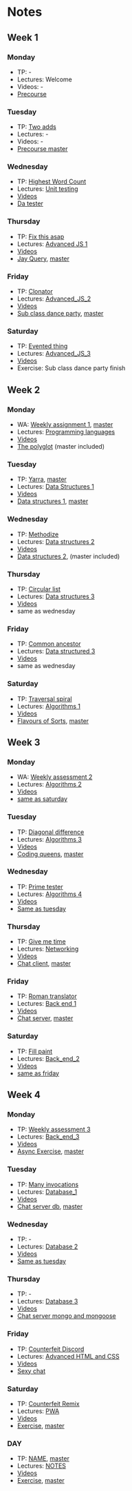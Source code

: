 # Notes

## Week 1
### Monday
- TP: -
- Lectures: Welcome
- Videos: -
- [Precourse](https://github.com/tinazhouhui/pre-course)

### Tuesday
- TP: [Two adds](https://github.com/tinazhouhui/tp-two-adds)
- Lectures: -
- Videos: -
- [Precourse master](https://github.com/tinazhouhui/pre-course-master)

### Wednesday
- TP: [Highest Word Count](https://github.com/tinazhouhui/tp-highest-word-count)
- Lectures: [Unit testing](unit_testing.md)
- [Videos](https://drive.google.com/drive/folders/1Y1FTMHRKeBGH_asvS9-UMavl_hnQCRia)
- [Da tester](https://github.com/tinazhouhui/da-tester-exercise)

### Thursday
- TP: [Fix this asap](https://github.com/tinazhouhui/tp-fix-this-asap)
- Lectures: [Advanced JS 1](advanced_js.md)
- [Videos](https://drive.google.com/drive/folders/1dfi2hHmV1My9ePN0RraBPIHDnWy8xQjH)
- [Jay Query](https://github.com/tinazhouhui/jay-query-exercise), [master](https://github.com/tinazhouhui/jay-query-exercise-master)

### Friday
- TP: [Clonator](https://github.com/tinazhouhui/tp-clonator)
- Lectures: [Advanced_JS_2](advanced_js.md/#delegation-chain)
- [Videos](https://drive.google.com/drive/folders/1dhGkHAqHUr0njQKXg5lB2ORqO_RewZWp)
- [Sub class dance party](https://github.com/tinazhouhui/sub-class-dance-party-exercise), [master](https://github.com/tinazhouhui/sub-class-dance-party-exercise-master)

### Saturday
- TP: [Evented thing](https://github.com/tinazhouhui/tp-evented-thing)
- Lectures: [Advanced_JS_3](advanced_js.md/#esnext)
- [Videos](https://drive.google.com/drive/folders/1NPs3mRFNv8n0CyXZyn6K4TqdmTWAI5oF)
- Exercise: Sub class dance party finish 

## Week 2
### Monday
- WA: [Weekly assignment 1](https://github.com/tinazhouhui/weekly-assessment-1), [master](https://github.com/tinazhouhui/weekly-assessment-1-master)
- Lectures: [Programming languages](programming_languages.md)
- [Videos](https://drive.google.com/drive/folders/1aIQPBqk-uvCnoBlGB0E_UMI-XppkeHjP)
- [The polyglot](https://github.com/tinazhouhui/the-polyglot-exercise) (master included)

### Tuesday
- TP: [Yarra](https://github.com/tinazhouhui/tp-yarra), [master](https://github.com/tinazhouhui/tp-yarra/blob/master/master.js)
- Lectures: [Data Structures 1](data_structures.md)
- [Videos](https://drive.google.com/drive/folders/1L15LMYyGDicMIwWriSpOirHg0wgS_CpE) 
- [Data structures 1](https://github.com/tinazhouhui/data-structures-1-exercise), [master](https://github.com/tinazhouhui/data-structures-1-exercise-master)

### Wednesday
- TP: [Methodize](https://github.com/tinazhouhui/tp-methodize)
- Lectures: [Data structures 2](data_structures.md/#set)
- [Videos](https://drive.google.com/drive/folders/1AjwZ-wtH0aZE37thL4ptzn-cPZLItNxC)
- [Data structures 2](https://github.com/tinazhouhui/data-structures-2-exercise), (master included)

### Thursday
- TP: [Circular list](https://github.com/tinazhouhui/tp-circular-list)
- Lectures: [Data structures 3](data_structures.md/#binary-tree)
- [Videos](https://drive.google.com/drive/folders/1OU-1XZqIIG2pqhpQivli9mcHjIlvDixo)
- same as wednesday

### Friday
- TP: [Common ancestor](https://github.com/tinazhouhui/tp-common-ancestor)
- Lectures: [Data structured 3](data_structures.md/#graphs)
- [Videos](https://drive.google.com/drive/folders/1Y33TG-LUG7N_ie0nddvgj3zwW8Zl8FkD)
- same as wednesday

### Saturday
- TP: [Traversal spiral](https://github.com/tinazhouhui/tp-spiral-traversal)
- Lectures: [Algorithms 1](algorithms.md)
- [Videos](https://drive.google.com/drive/folders/1VQHpv4WroxdSbsaAMiUO_yEEMiWwtcJD)
- [Flavours of Sorts](https://github.com/tinazhouhui/flavors-of-sorts-exercise), [master](https://github.com/tinazhouhui/flavors-of-sorts-exercise-master)

## Week 3
### Monday
- WA: [Weekly assessment 2](https://github.com/tinazhouhui/weekly-assessment-2)
- Lectures: [Algorithms 2](algorithms.md/#n-log-n-complexity)
- [Videos](https://drive.google.com/drive/folders/1uQwDk4uwx-T33BQrNq00ETgMthGSlctO)
- [same as saturday](https://github.com/tinazhouhui/flavors-of-sorts-exercise)

### Tuesday
- TP: [Diagonal difference](https://github.com/tinazhouhui/tp-diagonal-difference)
- Lectures: [Algorithms 3]()
- [Videos](https://drive.google.com/drive/folders/1mStCfpd7XTy_X8As4ocdh273XFHaqGjg)
- [Coding queens](https://github.com/tinazhouhui/coding-queens-exercise), [master]()

### Wednesday
- TP: [Prime tester](https://github.com/tinazhouhui/tp-prime-tester)
- Lectures: [Algorithms 4](algorithms.md/#bitwise-operations)
- [Videos](https://drive.google.com/drive/folders/147lx9fGaoBYwxsFPYB36txWpP3W1UUb_)
- [Same as tuesday](https://github.com/tinazhouhui/coding-queens-exercise)

### Thursday
- TP: [Give me time](https://github.com/tinazhouhui/tp-give-me-time)
- Lectures: [Networking](networking.md)
- [Videos](https://drive.google.com/drive/folders/1FatlS_rSxabDTV8Er4U9HdV459hwfN5T)
- [Chat client](https://github.com/tinazhouhui/chat-client-exercise), [master](https://github.com/tinazhouhui/chat-client-exercise-master)

### Friday
- TP: [Roman translator](https://github.com/tinazhouhui/tp-roman-numeral-translator)
- Lectures: [Back end 1](backend.md)
- [Videos](https://drive.google.com/drive/folders/1wIH-6P1XV4VlMSeFS7XpGIm3T_yGAdPz)
- [Chat server](https://github.com/tinazhouhui/chat-server-exercise), [master](https://github.com/tinazhouhui/chat-server-exercise-master)

### Saturday
- TP: [Fill paint](https://github.com/tinazhouhui/tp-paint-fill)
- Lectures: [Back_end_2](backend.md/#errors)
- [Videos](https://drive.google.com/drive/folders/1RpHyio97rD6zIgMiMsDbF7a8ysOgM8-D)
- [same as friday](https://github.com/tinazhouhui/chat-server-exercise)

## Week 4
### Monday
- TP: [Weekly assessment 3](https://github.com/tinazhouhui/weekly-assessment-3)
- Lectures: [Back_end_3](backend.md/#async-patterns)
- [Videos](https://drive.google.com/drive/folders/1eCzodDFNlgbPYjWs1TdzBYvgkZDsZgwj)
- [Async Exercise](https://github.com/tinazhouhui/chat-server-exercise), [master](https://github.com/tinazhouhui/async-patterns-exercise-master)

### Tuesday
- TP: [Many invocations](https://github.com/tinazhouhui/tp-many-invocations)
- Lectures: [Database_1](database.md)
- [Videos](https://drive.google.com/drive/folders/1AzyDmhfiON03uO5lkARNxCODKCwCuqO_)
- [Chat server db](https://github.com/tinazhouhui/chat-server-db-exercise), [master](https://github.com/tinazhouhui/chat-server-db-exercise-master/tree/master/server/mongo/REMOVE)

### Wednesday
- TP: -
- Lectures: [Database 2](database.md/#orm)
- [Videos](https://drive.google.com/drive/folders/1ElIJo2lUhHK7DyVs3rd710moVe7Z5ySG)
- [Same as tuesday](https://github.com/tinazhouhui/chat-server-db-exercise)

### Thursday
- TP: -
- Lectures: [Database 3](database.md/#non-relational-databases)
- [Videos](https://drive.google.com/drive/folders/18HFsx4y2BvccbPWBFleTspgH3JXQ_K--)
- [Chat server mongo and mongoose](https://github.com/tinazhouhui/chat-server-db-mongo)

### Friday
- TP: [Counterfeit Discord](https://github.com/tinazhouhui/tp-counterfeiter)
- Lectures: [Advanced HTML and CSS](html_css.md)
- [Videos](https://drive.google.com/drive/folders/1oiM1XZDiom0bh13DnY6JWJIWxPYSkQcA)
- [Sexy chat](https://github.com/tinazhouhui/sexy-chat-exercise)

### Saturday
- TP: [Counterfeit Remix](https://github.com/tinazhouhui/tp-counterfeiter)
- Lectures: [PWA](html_css.md/#pwa)
- [Videos](https://drive.google.com/drive/folders/1ujXljoLIl4xPfZI5kyWazMyzHbAyhOq2)
- [Exercise](), [master]()


### DAY
- TP: [NAME](), [master]()
- Lectures: [NOTES]()
- [Videos]()
- [Exercise](), [master]()